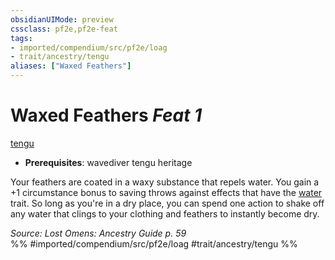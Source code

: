 ```yaml
---
obsidianUIMode: preview
cssclass: pf2e,pf2e-feat
tags:
- imported/compendium/src/pf2e/loag
- trait/ancestry/tengu
aliases: ["Waxed Feathers"]
---
```

# Waxed Feathers  *Feat 1*  
[tengu](tengu-b1.md)  

- **Prerequisites**: wavediver tengu heritage

Your feathers are coated in a waxy substance that repels water. You gain a +1 circumstance bonus to saving throws against effects that have the [water](water.md) trait. So long as you're in a dry place, you can spend one action to shake off any water that clings to your clothing and feathers to instantly become dry.

*Source: Lost Omens: Ancestry Guide p. 59*  
%% #imported/compendium/src/pf2e/loag #trait/ancestry/tengu %%